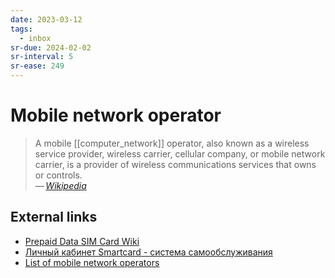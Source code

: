 ```yaml
---
date: 2023-03-12
tags:
  - inbox
sr-due: 2024-02-02
sr-interval: 5
sr-ease: 249
---
```


# Mobile network operator

> A mobile [[computer_network]] operator, also known as a wireless service
> provider, wireless carrier, cellular company, or mobile network carrier, is a
> provider of wireless communications services that owns or controls.\
> — <cite>[Wikipedia](https://en.wikipedia.org/wiki/Mobile_network_operator)</cite>

## External links

- [Prepaid Data SIM Card Wiki](https://prepaid-data-sim-card.fandom.com/wiki/Prepaid_SIM_with_data)
- [Личный кабинет Smartcard - система самообслуживания](https://lk.smcard.ru/session/new)
- [List of mobile network operators](https://en.wikipedia.org/wiki/List_of_mobile_network_operators)
